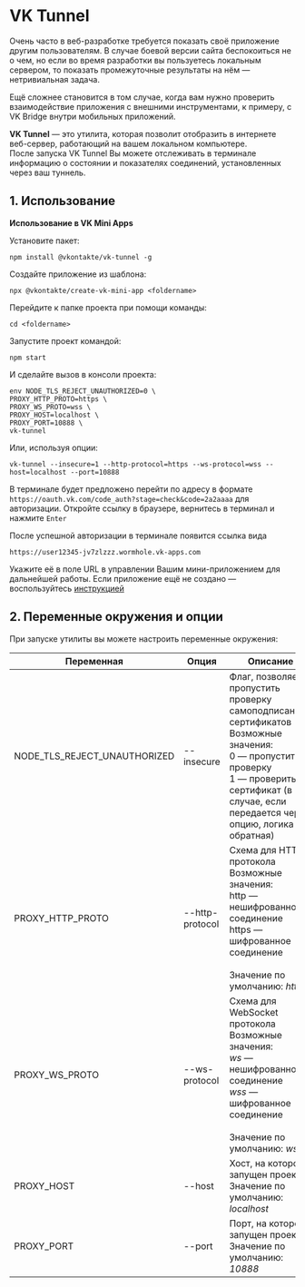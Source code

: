 # VK Tunnel

Очень часто в веб-разработке требуется показать своё приложение другим пользователям. В случае боевой версии сайта беспокоиться не о чем, но если во время разработки вы пользуетесь локальным сервером, то показать промежуточные результаты на нём — нетривиальная задача.

Ещё сложнее становится в том случае, когда вам нужно проверить взаимодействие приложения с внешними инструментами, к примеру, с VK Bridge внутри мобильных приложений.

**VK Tunnel** — это утилита, которая позволит отобразить в интернете веб-сервер, работающий на вашем локальном компьютере.  
После запуска VK Tunnel Вы можете отслеживать в терминале информацию о состоянии и показателях соединений, установленных через ваш туннель.

## 1. Использование

**Использование в VK Mini Apps**

Установите пакет:

    npm install @vkontakte/vk-tunnel -g

Создайте приложение из шаблона:

    npx @vkontakte/create-vk-mini-app <foldername>

Перейдите к папке проекта при помощи команды:

    cd <foldername>

Запустите проект командой:

    npm start

И сделайте вызов в консоли проекта:

    env NODE_TLS_REJECT_UNAUTHORIZED=0 \
    PROXY_HTTP_PROTO=https \
    PROXY_WS_PROTO=wss \
    PROXY_HOST=localhost \
    PROXY_PORT=10888 \
    vk-tunnel

Или, используя опции:    
    
    vk-tunnel --insecure=1 --http-protocol=https --ws-protocol=wss --host=localhost --port=10888

В терминале будет предложено перейти по адресу в формате 
`https://oauth.vk.com/code_auth?stage=check&code=2a2aaaa` для авторизации. Откройте ссылку в браузере, вернитесь в терминал и нажмите `Enter`

После успешной авторизации в терминале появится ссылка вида

    https://user12345-jv7zlzzz.wormhole.vk-apps.com

Укажите её в поле URL в управлении Вашим мини-приложением для дальнейшей работы. Если приложение ещё не создано — воспользуйтесь [инструкцией](https://vk.cc/auPgUk)

## 2. Переменные окружения и опции

При запуске утилиты вы можете настроить переменные окружения:

| Переменная                   | Опция           | Описание                                                                                                                                                                                                  |
| ---------------------------- | --------------- |---------------------------------------------------------------------------------------------------------------------------------------------------------------------------------------------------------- |
| NODE_TLS_REJECT_UNAUTHORIZED | --insecure      | Флаг, позволяет пропустить проверку самоподписанных сертификатов <br>Возможные значения: <br>0 — пропустить проверку<br>1 — проверить сертификат (в случае, если передается через опцию, логика обратная) |
| PROXY_HTTP_PROTO             | --http-protocol | Схема для HTTP протокола<br>Возможные значения: <br>http — нешифрованное соединение <br>https — шифрованное соединение<br><br>Значение по умолчанию: *http*                                               |
| PROXY_WS_PROTO               | --ws-protocol   | Схема для WebSocket протокола<br>Возможные значения: <br>*ws* — нешифрованное соединение <br>*wss* — шифрованное соединение<br><br>Значение по умолчанию: *ws*                                           |
| PROXY_HOST                   | --host          | Хост, на котором запущен проект<br>Значение по умолчанию: *localhost*                                                                                                                                     |
| PROXY_PORT                   | --port          | Порт, на котором запущен проект<br>Значение по умолчанию: *10888*                                                                                                                                         |
